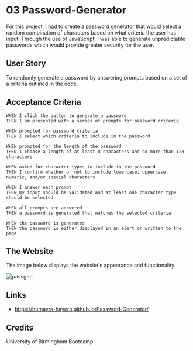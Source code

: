 # 03 Password-Generator

For this project, I had to create a password generator that would select a random combination of characters based on what criteria the user has input. Through the use of JavaScript, I was able to generate unpredictable passwords which would provide greater security for the user. 



## User Story

 To randomly generate a password by answering prompts based on a set of a criteria outlined in the code.

## Acceptance Criteria

```
WHEN I click the button to generate a password
THEN I am presented with a series of prompts for password criteria

WHEN prompted for password criteria
THEN I select which criteria to include in the password

WHEN prompted for the length of the password
THEN I choose a length of at least 8 characters and no more than 128 characters

WHEN asked for character types to include in the password
THEN I confirm whether or not to include lowercase, uppercase, numeric, and/or special characters

WHEN I answer each prompt
THEN my input should be validated and at least one character type should be selected

WHEN all prompts are answered
THEN a password is generated that matches the selected criteria

WHEN the password is generated
THEN the password is either displayed in an alert or written to the page
```

## The Website
The image below displays the website's appearance and functionality.

![passgen](https://user-images.githubusercontent.com/95111780/170123318-811ef807-16f6-4894-a539-9d7e7e7d7e90.PNG)


## Links
*  https://humayra-hayern.github.io/Password-Generator/


## Credits
University of Birmingham Bootcamp
